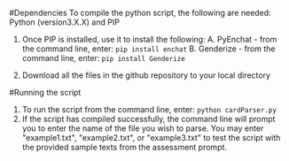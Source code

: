 #Dependencies
To compile the python script, the following are needed: Python (version3.X.X) and PIP
1. Once PIP is installed, use it to install the following: 
   A. PyEnchat - from the command line, enter: ```pip install enchat``` 
   B. Genderize - from the command line, enter: ```pip install Genderize```
   
2. Download all the files in the github repository to your local directory

#Running the script
1. To run the script from the command line, enter: ```python cardParser.py```
2. If the script has compiled successfully, the command line will prompt you to enter the name of the file you wish to parse. You may enter "example1.txt", "example2.txt", or "example3.txt" to test the script with the provided sample texts from the assessment prompt.
